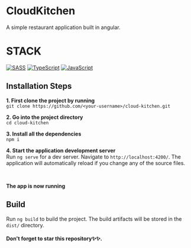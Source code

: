 # CloudKitchen
A simple restaurant application built in angular.

# STACK
[![SASS](https://img.shields.io/badge/Angular-DD0031?style=for-the-badge&logo=angular&logoColor=white)](https://github.com/Exclusiveideas)
[![TypeScript](https://img.shields.io/badge/TypeScript-007ACC?style=for-the-badge&logo=typescript&logoColor=white)](https://github.com/Exclusiveideas)
[![JavaScript](https://img.shields.io/badge/JavaScript-323330?style=for-the-badge&logo=javascript&logoColor=F7DF1E)](https://github.com/Exclusiveideas)


## Installation Steps 
**1. First clone the project by running** <br />
   ``` git clone https://github.com/<your-username>/cloud-kitchen.git ```
<br />

**2. Go into the project directory**  <br />
   ``` cd cloud-kitchen ``` 
   <br />
   
**3. Install all the dependencies** <br />
    ``` npm i ``` 
    <br />
    
**4. Start the application development server**<br />
    Run `ng serve` for a dev server. Navigate to `http://localhost:4200/`. The application will automatically reload if you change any of the source files.

<br /> 


**The app is now running**

## Build

Run `ng build` to build the project. The build artifacts will be stored in the `dist/` directory.

#### Don't forget to star this repository✨✨.
